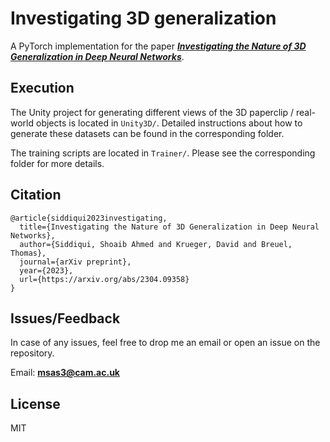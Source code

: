 # Investigating 3D generalization

A PyTorch implementation for the paper [***Investigating the Nature of 3D Generalization in Deep Neural Networks***](https://arxiv.org/abs/2304.09358).

## Execution

The Unity project for generating different views of the 3D paperclip / real-world objects is located in `Unity3D/`.
Detailed instructions about how to generate these datasets can be found in the corresponding folder.

The training scripts are located in `Trainer/`.
Please see the corresponding folder for more details.

## Citation

```
@article{siddiqui2023investigating,
  title={Investigating the Nature of 3D Generalization in Deep Neural Networks},
  author={Siddiqui, Shoaib Ahmed and Krueger, David and Breuel, Thomas},
  journal={arXiv preprint},
  year={2023},
  url={https://arxiv.org/abs/2304.09358}
}
```

## Issues/Feedback

In case of any issues, feel free to drop me an email or open an issue on the repository.

Email: **msas3@cam.ac.uk**

## License

MIT
